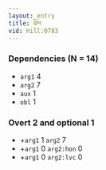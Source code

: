 ```yaml
---
layout: entry
title: ཐོས་
vid: Hill:0783
---
```

### Dependencies (N = 14)
* `arg1` 4
* `arg2` 7
* `aux` 1
* `obl` 1


### Overt 2 and optional 1
* +`arg1` 1 `arg2` 7
* +`arg1` 0 `arg2:hon` 0
* +`arg1` 0 `arg2:lvc` 0
